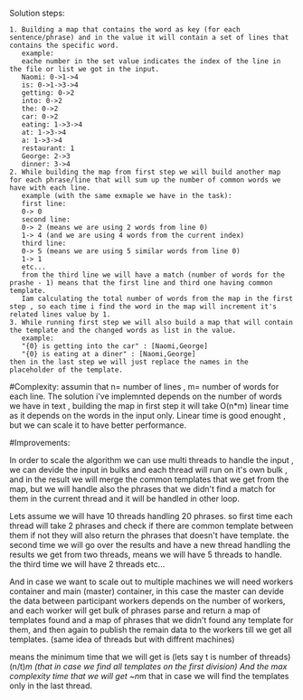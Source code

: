 Solution steps:

	1. Building a map that contains the word as key (for each sentence/phrase) and in the value it will contain a set of lines that contains the specific word.
	   example:
	   eache number in the set value indicates the index of the line in the file or list we got in the input.
	   Naomi: 0->1->4
	   is: 0->1->3->4
	   getting: 0->2
	   into: 0->2
	   the: 0->2
	   car: 0->2
	   eating: 1->3->4
	   at: 1->3->4
	   a: 1->3->4
	   restaurant: 1
	   George: 2->3
	   dinner: 3->4
	2. While building the map from first step we will build another map for each phrase/line that will sum up the number of common words we have with each line.
	   example (with the same exmaple we have in the task):
	   first line:
	   0-> 0
	   second line:
	   0-> 2 (means we are using 2 words from line 0)
	   1-> 4 (and we are using 4 words from the current index)
	   third line:
	   0-> 5 (means we are using 5 similar words from line 0)
	   1-> 1
	   etc...
	   from the third line we will have a match (number of words for the prashe - 1) means that the first line and third one having common template.
	   Iam calculating the total number of words from the map in the first step , so each time i find the word in the map will increment it's related lines value by 1.
	3. While running first step we will also build a map that will contain the template and the changed words as list in the value.
	   example:
	   "{0} is getting into the car" : [Naomi,George]
	   "{0} is eating at a diner" : [Naomi,George]
	then in the last step we will just replace the names in the placeholder of the template.

#Complexity:
assumin that n= number of lines , m= number of words for each line.
The solution i've implemnted depends on the number of words we have in text , building the map in first step it will take O(n*m) linear time as it depends on the words in the input only.
Linear time is good enought , but we can scale it to have better performance.

#Improvements:

In order to scale the algorithm we can use multi threads to handle the input , we can devide the input in bulks and each thread will run on it's own bulk ,
and in the result we will merge the common templates that we get from the map, but we will handle also the phrases that we didn't find a match for them in the current thread and it will be handled in other loop.

Lets assume we will have 10 threads handling 20 phrases.
so first time each thread will take 2 phrases and check if there are common template between them if not they will also return the phrases that doesn't have template.
the second time we will go over the results and have a new thread handling the results we get from two threads, means we will have 5 threads to handle.
the third time we will have 2 threads etc...

And in case we want to scale out to multiple machines we will need workers container and main (master) container, in this case the master can devide the data between participant workers depends on the number of workers, and each worker will get bulk of phrases parse and return a map of templates found and a map of phrases that we didn't found any template for them, and then again to publish the remain data to the workers till we get all templates. (same idea of threads but with diffrent machines)

means the minimum time that we will get is (lets say t is number of threads) (n/t)*m (that in case we find all templates on the first division)
And the max complexity time that we will get ~n*m that in case we will find the templates only in the last thread.



